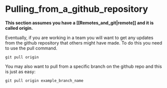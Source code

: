 # Pulling_from_a_github_repository

**This section assumes you have a [[Remotes_and_git|remote]] and it is called origin.**

Eventually, if you are working in a team you will want to get any updates from the github repository that others might have made. To do this you need to use the pull command.

```git 
git pull origin
```

You may also want to pull from a specific branch on the github repo and this is just as easy:
```git
git pull origin example_branch_name
```